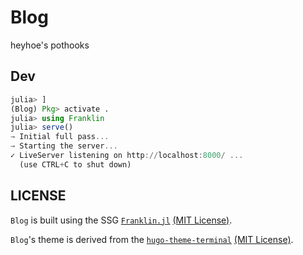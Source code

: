 # Blog
heyhoe's pothooks

## Dev
```julia
julia> ]
(Blog) Pkg> activate .
julia> using Franklin
julia> serve()
→ Initial full pass...
→ Starting the server...
✓ LiveServer listening on http://localhost:8000/ ...
  (use CTRL+C to shut down)
```

## LICENSE
`Blog` is built using the SSG [`Franklin.jl`](https://github.com/tlienart/Franklin.jl) [(MIT License)](https://github.com/tlienart/Franklin.jl/blob/master/LICENSE.md).

`Blog`'s theme is derived from the [`hugo-theme-terminal`](https://github.com/panr/hugo-theme-terminal/) [(MIT License)](https://github.com/panr/hugo-theme-terminal/blob/master/LICENSE.md).